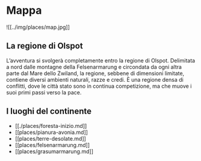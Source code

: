 # Mappa
![[../img/places/map.jpg]]

## La regione di Olspot
L’avventura si svolgerà completamente entro la regione di Olspot. Delimitata a nord dalle montagne della Felsenarmarung e circondata da ogni altra parte dal Mare dello Zwiland, la regione, sebbene di dimensioni limitate, contiene diversi ambienti naturali, razze e credi. È una regione densa di conflitti, dove le città stato sono in continua competizione, ma che muove i suoi primi passi verso la pace.

## I luoghi del continente
* [[./places/foresta-inizio.md]]
* [[places/pianura-avonia.md]]
* [[places/terre-desolate.md]]
* [[places/felsenarmarung.md]]
* [[places/grasumarmarung.md]]
